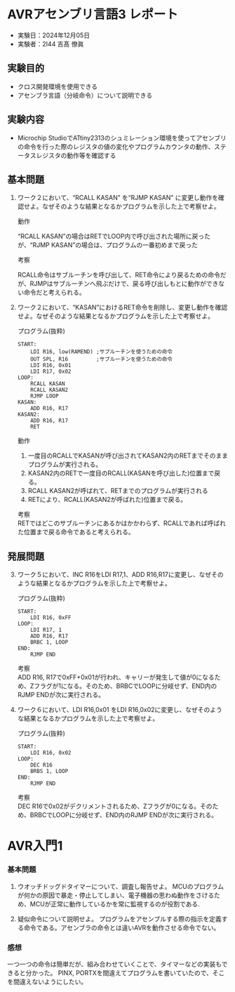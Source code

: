 # AVRアセンブリ言語3 レポート

* 実験日：2024年12月05日
* 実験者：2I44 吉髙 僚眞

## 実験目的
* クロス開発環境を使用できる
* アセンブラ言語（分岐命令）について説明できる

## 実験内容
* Microchip StudioでATtiny2313のシュミレーション環境を使ってアセンブリの命令を行った際のレジスタの値の変化やプログラムカウンタの動作、ステータスレジスタの動作等を確認する

## 基本問題

1. ワーク２において、“RCALL KASAN” を“RJMP KASAN” に変更し動作を確認せよ。なぜそのような結果となるかプログラムを⽰した上で考察せよ。
   
    動作

    “RCALL KASAN”の場合はRETでLOOP内で呼び出された場所に戻ったが、“RJMP KASAN”の場合は、プログラムの一番初めまで戻った

    考察
    
    RCALL命令はサブルーチンを呼び出して、RET命令により戻るための命令だが、RJMPはサブルーチンへ飛ぶだけで、戻る呼び出しもとに動作ができない命令だと考えられる。

2.  ワーク２において、“KASAN”におけるRET命令を削除し、変更し動作を確認せよ。なぜそのような結果となるかプログラムを⽰した上で考察せよ。

    プログラム(抜粋)
    ``` armasm
    START:
	    LDI R16, low(RAMEND) ;サブルーチンを使うための命令
	    OUT SPL, R16		 ;サブルーチンを使うための命令
	    LDI R16, 0x01
	    LDI R17, 0x02
    LOOP:
	    RCALL KASAN
	    RCALL KASAN2
	    RJMP LOOP
    KASAN:
	    ADD R16, R17
    KASAN2:
	    ADD R16, R17
	    RET
    ```

    
    動作
    1. 一度目のRCALLでKASANが呼び出されてKASAN2内のRETまでそのままプログラムが実行される。
    2. KASAN2内のRETで一度目のRCALL(KASANを呼び出した)位置まで戻る。
    3. RCALL KASAN2が呼ばれて、RETまでのプログラムが実行される
    4. RETにより、RCALL(KASAN2が呼ばれた)位置まで戻る。

    考察    
    RETではどこのサブルーチンにあるかはかかわらず、RCALLであれば呼ばれた位置まで戻る命令であると考えられる。

## 発展問題

3. ワーク５において、INC R16をLDI R17,1、ADD R16,R17に変更し、なぜそのような結果となるかプログラムを⽰した上で考察せよ。

    プログラム(抜粋)
    ``` armasm
    START:
	    LDI R16, 0xFF
    LOOP:
	    LDI R17, 1
	    ADD R16, R17
	    BRBC 1, LOOP
    END:
	    RJMP END
    ```

    考察    
    ADD R16, R17で0xFF+0x01が行われ、キャリーが発生して値が0になるため、Zフラグが1になる。そのため、BRBCでLOOPに分岐せず、END内のRJMP ENDが次に実行される。

4. ワーク６において、LDI R16,0x01 をLDI R16,0x02に変更し、なぜそのような結果となるかプログラムを⽰した上で考察せよ。

    プログラム(抜粋)
    ``` armasm
    START:
	    LDI R16, 0x02
    LOOP:
	    DEC R16
	    BRBS 1, LOOP
    END:
	    RJMP END
    ```

    考察    
    DEC R16で0x02がデクリメントされるため、Zフラグが0になる。そのため、BRBCでLOOPに分岐せず、END内のRJMP ENDが次に実行される。


# AVR入門1

### 基本問題
1. ウオッチドッグドタイマーについて、調査し報告せよ。
    MCUのプログラムが何かの原因で暴走・停止してしまい、電子機器の思わぬ動作をさけるため、MCUが正常に動作しているかを常に監視するのが役割である.

2. 疑似命令について説明せよ。
   プログラムをアセンブルする際の指示を定義する命令である。アセンブラの命令とは違いAVRを動作させる命令でない。

### 感想
一つ一つの命令は簡単だが、組み合わせていくことで、タイマーなどの実装もできると分かった。
PINX, PORTXを間違えてプログラムを書いていたので、そこを間違えないようにしたい。